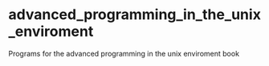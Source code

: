 # advanced_programming_in_the_unix_enviroment
Programs for the advanced programming in the unix enviroment book
